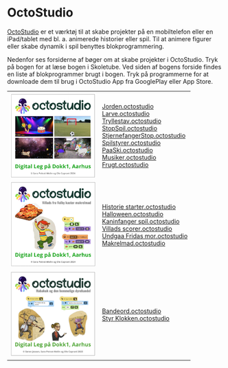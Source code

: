 # OctoStudio
<a href="https://octostudio.org/en/" target="_blank">OctoStudio</a> er et værktøj til at skabe projekter på en mobiltelefon eller en iPad/tablet med bl. a. animerede historier eller spil. Til at animere figurer eller skabe dynamik i spil benyttes blokprogrammering. 

Nedenfor ses forsiderne af bøger om at skabe projekter i OctoStudio. 
Tryk på bogen for at læse bogen i Skoletube. Ved siden af bogens forside findes en liste af blokprogrammer brugt i bogen. Tryk på programmerne for at downloade dem til brug i 
OctoStudio App fra GooglePlay eller App Store.
<table>
  <tr>
    <td>
      <a href="https://read.bookcreator.com/wrToTHuZFwS2G-jisbgkwLQWjcL9JgZ46ZobJpdKivc/rc4fDuMxRnidCn0T6XO1Rg" target="_blank">
      <img src="KomIgang.png" alt="OctoStudio" width="200"></a>
    </td>
    <td>
      <a href="https://ocaprani.github.io/OctoStudio/Jorden.octostudio" target="_blank" download>Jorden.octostudio</a><br>
      <a href="https://ocaprani.github.io/OctoStudio/Larve.octostudio" target="_blank" download>Larve.octostudio</a><br> 
      <a href="https://ocaprani.github.io/OctoStudio/Tryllestav.octostudio" target="_blank" download>Tryllestav.octostudio</a><br> 
      <a href="https://ocaprani.github.io/OctoStudio/StopSpil.octostudio" target="_blank" download>StopSpil.octostudio</a><br> 
      <a href="https://ocaprani.github.io/OctoStudio/StjernefangerStop.octostudio" target="_blank" download>StjernefangerStop.octostudio</a><br> 
      <a href="https://ocaprani.github.io/OctoStudio/Spilstyrer.octostudio" target="_blank" download>Spilstyrer.octostudio</a><br> 
      <a href="https://ocaprani.github.io/OctoStudio/PaaSki.octostudio" target="_blank" download>PaaSki.octostudio</a><br> 
      <a href="https://ocaprani.github.io/OctoStudio/Musiker.octostudio" target="_blank" download>Musiker.octostudio</a><br> 
      <a href="https://ocaprani.github.io/OctoStudio/Frugt.octostudio" target="_blank" download>Frugt.octostudio</a><br> 
    </td>
  </tr>
    <tr>
    <td>
      <a href="https://www.skoletube.dk/media/9670453/zyixbrjeci52knid7n2q3o7t89zn5b56638shauh" target="_blank">
      <img src="Villads.png" alt="Villads fra Valby" width="200"></a>
    </td>
    <td>
      <a href="https://ocaprani.github.io/OctoStudio/Villads/Historie starter.octostudio" target="_blank" download>Historie starter.octostudio</a><br> 
      <a href="https://ocaprani.github.io/OctoStudio/Villads/Halloween.octostudio" target="_blank" download>Halloween.octostudio</a><br> 
      <a href="https://ocaprani.github.io/OctoStudio/Villads/Kaninfanger spil.octostudio" target="_blank" download>Kaninfanger spil.octostudio</a><br>
       <a href="https://ocaprani.github.io/OctoStudio/Villads/Villads scorer.octostudio" target="_blank" download>Villads scorer.octostudio</a><br> 
       <a href="https://ocaprani.github.io/OctoStudio/Villads/Undgaa Fridas mor.octostudio" target="_blank" download>Undgaa Fridas mor.octostudio</a><br> 
      <a href="https://ocaprani.github.io/OctoStudio/Villads/Makrelmad.octostudio" target="_blank" download>Makrelmad.octostudio</a><br> 
    </td>
  </tr>
  <tr>
    <td>
      <a href="https://www.skoletube.dk/media/9769539/lijduotnomy2n5ymv4uq9zbkn8sbgdomvwvl1zz9" target="_blank">
      <img src="Habakuk.png" alt="Habakuk" width="200"></a>
    </td>
    <td>
      <a href="https://ocaprani.github.io/OctoStudio/Habakuk/Bandeord.octostudio" target="_blank" download>Bandeord.octostudio</a><br> 
      <a href="https://ocaprani.github.io/OctoStudio/Habakuk/Styr Klokken.octostudio" target="_blank" download>Styr Klokken.octostudio</a><br> 
    </td>
  </tr>
</table>

